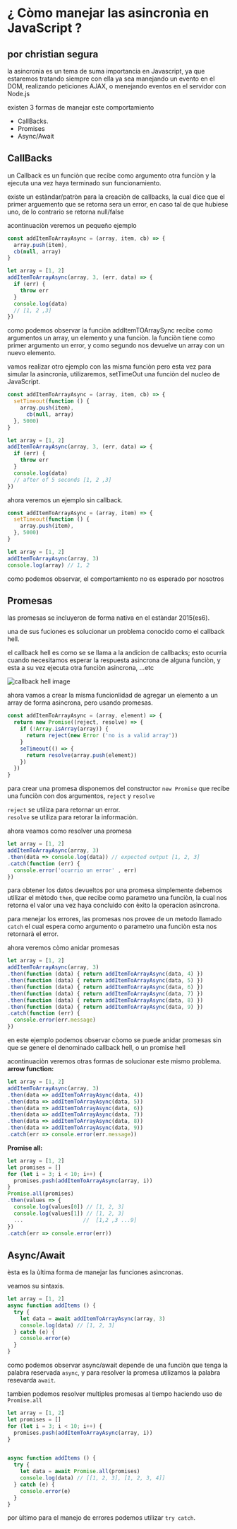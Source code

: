 # ¿ Còmo manejar las asincronìa en JavaScript ?
## por christian segura

la asincronìa es un tema de suma importancia en Javascript, ya que estaremos tratando siempre con ella
ya sea manejando un evento en el DOM, realizando peticiones AJAX, o menejando eventos en el servidor con Node.js

existen 3 formas de manejar este comportamiento

- CallBacks.
- Promises
- Async/Await


## CallBacks

un Callback es un funciòn que recibe como argumento otra funciòn y la ejecuta una vez haya terminado sun funcionamiento.

existe un estàndar/patròn para la creaciòn de callbacks, la cual dice que el primer arguemento que se retorna sera un error, en caso tal de que hubiese uno, de lo contrario se retorna null/false

acontinuaciòn veremos un pequeño ejemplo

```js
const addItemToArrayAsync = (array, item, cb) => {
  array.push(item),
  cb(null, array)
}

let array = [1, 2]
addItemToArrayAsync(array, 3, (err, data) => {
  if (err) {
    throw err
  }
  console.log(data)
  // [1, 2 ,3]
})
```

como podemos observar la funciòn addItemTOArraySync recibe como argumentos un array, un elemento y una funciòn. la funciòn tiene como primer argumento un error, y como segundo nos devuelve un array con un nuevo elemento.

vamos realizar otro ejemplo con las misma funciòn pero esta vez para simular la asincronìa, utilizaremos, setTimeOut una funciòn del nucleo de JavaScript.

```js
const addItemToArrayAsync = (array, item, cb) => {
  setTimeout(function () {
    array.push(item),
      cb(null, array)
  }, 5000)
}

let array = [1, 2]
addItemToArrayAsync(array, 3, (err, data) => {
  if (err) {
    throw err
  }
  console.log(data)
  // after of 5 seconds [1, 2 ,3]
})
```
ahora veremos un ejemplo sin callback.
```js
const addItemToArrayAsync = (array, item) => {
  setTimeout(function () {
    array.push(item),
  }, 5000)
}

let array = [1, 2]
addItemToArrayAsync(array, 3)
console.log(array) // 1, 2

```
como podemos observar, el comportamiento no es esperado por nosotros


## Promesas

las promesas se incluyeron de forma nativa en el estàndar 2015(es6).

una de sus fuciones es solucionar un problema conocido como el callback hell.

el callback hell es como se se llama a la andicion de callbacks; esto ocurria cuando necesitamos esperar la respuesta asincrona de alguna funciòn, y esta a su vez ejecuta otra funciòn asincrona, ...etc

![callback hell image](https://adrianalonso.es/wp-content/uploads/2019/01/streetcallback.png "callback hell image1")

ahora vamos a crear la misma funcionlidad de agregar un elemento a un array de forma asincrona, pero usando promesas.

```js
const addItemToArrayAsync = (array, element) => {
  return new Promise((reject, resolve) => {
    if (!Array.isArray(array)) {
      return reject(new Error ('no is a valid array'))
    }
    seTimeout(() => {
      return resolve(array.push(element))
    })
  })
}
```

para crear una promesa disponemos del constructor  ```new Promise```
que recibe una funciòn con dos argumentos, ```reject``` y ``` resolve ```

``` reject ``` se utiliza para retornar un error. <br />
``` resolve ``` se utiliza para retorar la informaciòn.

ahora veamos como resolver una promesa

```js
let array = [1, 2]
addItemToArrayAsync(array, 3)
.then(data => console.log(data)) // expected output [1, 2, 3]
.catch(function (err) {
  console.error('ocurrio un error' , err)
})

```

para obtener los datos devueltos por una promesa simplemente debemos utilizar el mètodo ``` then ```, que recibe como parametro una funciòn, la cual nos retorna el valor una vez haya concluido con èxito la operacion asìncrona.

para menejar los errores,  las promesas nos provee de un  metodo llamado ```  catch ``` el cual espera como argumento o parametro una funciòn esta nos retornarà el error.

ahora veremos còmo anidar promesas

```js
let array = [1, 2]
addItemToArrayAsync(array, 3)
.then(function (data) { return addItemToArrayAsync(data, 4) })
.then(function (data) { return addItemToArrayAsync(data, 5) })
.then(function (data) { return addItemToArrayAsync(data, 6) })
.then(function (data) { return addItemToArrayAsync(data, 7) })
.then(function (data) { return addItemToArrayAsync(data, 8) })
.then(function (data) { return addItemToArrayAsync(data, 9) })
.catch(function (err) {
  console.error(err.message)
})
```

en este ejemplo podemos observar còomo se puede anidar promesas sin que se genere el denominado callback hell, o un promise hell

acontinuaciòn veremos otras formas de solucionar este mismo problema. <br />
<strong>arrow function:</strong>
```js
let array = [1, 2]
addItemToArrayAsync(array, 3)
.then(data => addItemToArrayAsync(data, 4))
.then(data => addItemToArrayAsync(data, 5))
.then(data => addItemToArrayAsync(data, 6))
.then(data => addItemToArrayAsync(data, 7))
.then(data => addItemToArrayAsync(data, 8))
.then(data => addItemToArrayAsync(data, 9))
.catch(err => console.error(err.message))
```
<strong>Promise all:</strong>
```js
let array = [1, 2]
let promises = []
for (let i = 3; i < 10; i++) {
  promises.push(addItemToArrayAsync(array, i))
}
Promise.all(promises)
.then(values => {
  console.log(values[0]) // [1, 2, 3]
  console.log(values[1]) // [1, 2, 3]
  ...                   //  [1,2 ,3 ...9]
})
.catch(err => console.error(err))

```

## Async/Await

èsta es la ùltima forma de manejar las funciones asìncronas.

veamos su sintaxis.
```js
let array = [1, 2]
async function addItems () {
  try {
    let data = await addItemToArrayAsync(array, 3)
    console.log(data) // [1, 2, 3]
  } catch (e) {
    console.error(e)
  }
}
```
como podemos observar async/await depende de una funciòn que tenga la palabra reservada ``` async ```, y para resolver la promesa utilizamos la palabra resevarda ``` await ```.

tambien podemos resolver multiples promesas al tiempo haciendo uso de ``` Promise.all ```

```js
let array = [1, 2]
let promises = []
for (let i = 3; i < 10; i++) {
  promises.push(addItemToArrayAsync(array, i))
}


async function addItems () {
  try {
    let data = await Promise.all(promises)
    console.log(data) // [[1, 2, 3], [1, 2, 3, 4]]
  } catch (e) {
    console.error(e)
  }
}
```

por ùltimo para el manejo de errores podemos utilizar ``` try catch ```.